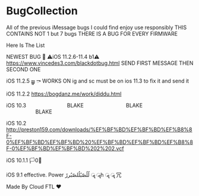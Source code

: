 # BugCollection
All of the previous iMessage bugs I could find enjoy use responsibly 
THIS CONTAINS NOT 1 but 7 bugs THERE IS A BUG FOR EVERY FIRMWARE

Here Is The List

NEWEST BUG 
⚠iOS 11.2.6-11.4 b1⚠
https://www.vincedes3.com/blackdotbug.html
SEND FIRST MESSAGE THEN SECOND ONE 

iOS 11.2.5
జ్ఞ ‌ా
WORKS ON ig and sc
must be on ios 11.3 to fix it and send it


iOS 11.2.2
https://bogdanz.me/work/diddu.html

iOS 10.3 
    ‍      ‍      ‍      ‍      ‍      ‍      ‍      ‍      ‍       ‍      ‍      ‍      ‍      ‍      ‍      ‍      ‍      ‍       ‍      ‍      ‍      ‍      ‍      ‍      ‍      ‍      ‍   BLAKE    ‍      ‍      ‍      ‍      ‍      ‍      ‍      ‍      ‍       ‍      ‍      ‍      ‍      ‍      ‍      ‍      ‍      ‍       ‍      ‍      ‍      ‍      ‍      ‍      ‍      ‍      ‍       ‍      ‍      ‍      ‍      ‍      ‍      ‍      ‍      ‍       ‍      ‍      ‍      ‍      ‍      ‍      ‍      ‍      ‍       ‍      ‍      ‍      ‍      ‍      ‍      ‍      ‍      ‍   BLAKE    ‍      ‍      ‍      ‍      ‍      ‍      ‍      ‍      ‍       ‍      ‍      ‍      ‍      ‍      ‍      ‍      ‍      ‍       ‍      ‍      ‍      ‍      ‍      ‍      ‍      ‍      ‍       ‍      ‍      ‍      ‍      ‍      ‍      ‍      ‍      ‍       ‍      ‍      ‍      ‍      ‍      ‍      ‍      ‍      ‍       ‍      ‍      ‍      ‍      ‍      ‍      ‍      ‍      ‍   BLAKE    ‍      ‍      ‍      ‍      ‍      ‍      ‍      ‍      ‍       ‍      ‍      ‍      ‍      ‍      ‍      ‍      ‍      ‍       ‍      ‍      ‍      ‍      ‍      ‍      ‍      ‍      ‍


iOS 10.2
http://preston159.com/downloads/%EF%BF%BD%EF%BF%BD%EF%B8%8F-0%EF%BF%BD%EF%BF%BD%20%EF%BF%BD%EF%BF%BD%EF%B8%8F-0%EF%BF%BD%EF%BF%BD%202%202.vcf

iOS 10.1.1 
🏳️‍0🌈

iOS 9.1
effective.
Power
‎لُلُصّبُلُلصّبُررً ॣ ॣh ॣ ॣ
冗

Made By Cloud FTL ❤️



